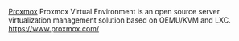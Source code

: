 [Proxmox](proxmox.md) Proxmox Virtual Environment is an open source server virtualization management solution based on QEMU/KVM and LXC. https://www.proxmox.com/

